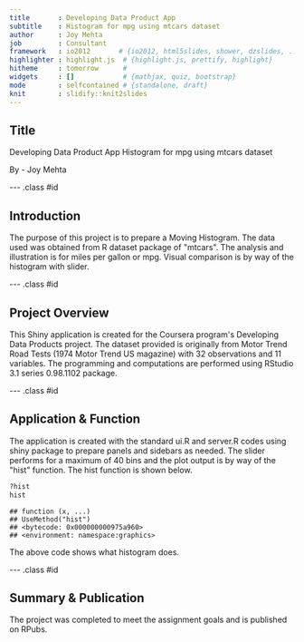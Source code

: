 ```yaml
---
title       : Developing Data Product App
subtitle    : Histogram for mpg using mtcars dataset
author      : Joy Mehta
job         : Consultant
framework   : io2012       # {io2012, html5slides, shower, dzslides, ...}
highlighter : highlight.js  # {highlight.js, prettify, highlight}
hitheme     : tomorrow      # 
widgets     : []            # {mathjax, quiz, bootstrap}
mode        : selfcontained # {standalone, draft}
knit        : slidify::knit2slides
---
```


## Title

Developing Data Product App
Histogram for mpg using mtcars dataset

By - Joy Mehta

--- .class #id 

## Introduction

The purpose of this project is to prepare a Moving Histogram. The data used was obtained from R dataset package of "mtcars". The analysis and illustration is for miles per gallon or mpg. Visual comparison is by way of the histogram with slider. 

--- .class #id 

## Project Overview

This Shiny application is created for the Coursera program's Developing Data Products project. The dataset provided is originally from Motor Trend Road Tests (1974 Motor Trend US magazine) with 32 observations and 11 variables.
The programming and computations are performed using RStudio 3.1 series 0.98.1102 package. 

--- .class #id

## Application & Function

The application is created with the standard ui.R and server.R codes using shiny package to prepare panels and sidebars as needed. The slider performs for a maximum of 40 bins and the plot output is by way of the "hist" function.
The hist function is shown below.

```r
?hist
hist
```

```
## function (x, ...) 
## UseMethod("hist")
## <bytecode: 0x000000000975a960>
## <environment: namespace:graphics>
```
The above code shows what histogram does.

--- .class #id

## Summary & Publication

The project was completed to meet the assignment goals and is published on RPubs.



